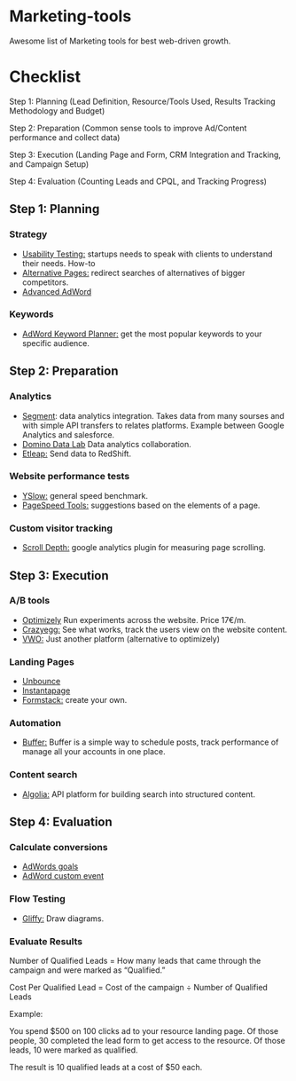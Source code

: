 # Marketing-tools

Awesome list of Marketing tools for best web-driven growth.

# Checklist

<p> Step 1: Planning (Lead Definition, Resource/Tools Used, Results Tracking Methodology and Budget) </p>
<p> Step 2: Preparation (Common sense tools to improve Ad/Content performance and collect data) </p>
<p> Step 3: Execution (Landing Page and Form, CRM Integration and Tracking, and Campaign Setup) </p>
<p> Step 4: Evaluation (Counting Leads and CPQL, and Tracking Progress) </p>

## Step 1: Planning

### Strategy

- <a href="https://www.gkogan.co/blog/usability-testing-case-study/">Usability Testing:</a> startups needs to speak with clients to understand their needs. How-to
- <a href="https://www.gkogan.co/blog/alternative-pages/">Alternative Pages:</a> redirect searches of alternatives of bigger competitors.
- <a href="https://support.google.com/analytics/answer/1033863?hl=en">Advanced AdWord</a>

### Keywords

- <a href="https://adwords.google.com/home/tools/keyword-planner/">AdWord Keyword Planner:</a> get the most popular keywords to your specific audience.

## Step 2: Preparation

### Analytics

- <a href="www.segment.com">Segment</a>: data analytics integration. Takes data from many sourses and with simple API transfers to relates platforms. Example between Google Analytics and salesforce.
- <a href="dominodatalab.com">Domino Data Lab</a> Data analytics collaboration.
- <a href="etleap.com">Etleap:</a> Send data to RedShift.

### Website performance tests

- <a href="http://yslow.org/">YSlow:</a> general speed benchmark.
- <a href="https://developers.google.com/speed/pagespeed/insights/">PageSpeed Tools:</a> suggestions based on the elements of a page.

### Custom visitor tracking

- <a href="scrolldepth.parsnip.io">Scroll Depth:</a> google analytics plugin for measuring page scrolling.

## Step 3: Execution

### A/B tools

- <a href="optimizely.com">Optimizely</a> Run experiments across the website. Price 17€/m.
- <a href="https://www.crazyegg.com/">Crazyegg:</a> See what works, track the users view on the website content.
- <a href="https://vwo.com/">VWO:</a> Just another platform (alternative to optimizely)

### Landing Pages

- <a href="https://unbounce.com/">Unbounce</a>
- <a href="https://instapage.com/">Instantapage</a>
- <a href="https://www.formstack.com/">Formstack:</a> create your own.

### Automation

- <a href="https://buffer.com/">Buffer:</a> Buffer is a simple way to schedule posts, track performance of manage all your accounts in one place.

### Content search

- <a href="https://www.algolia.com/">Algolia:</a> API platform for building search into structured content.

## Step 4: Evaluation

### Calculate conversions

- <a href="https://support.google.com/analytics/answer/1032415?hl=en">AdWords goals</a>
- <a href="https://support.google.com/analytics/answer/1033068">AdWord custom event</a>

### Flow Testing

- <a href="https://www.gliffy.com/">Gliffy:</a> Draw diagrams.

### Evaluate Results

Number of Qualified Leads = How many leads that came through the campaign and were marked as “Qualified.”

Cost Per Qualified Lead = Cost of the campaign ÷ Number of Qualified Leads

Example:

You spend $500 on 100 clicks ad to your resource landing page. Of those people, 30 completed the lead form to get access to the resource. Of those leads, 10 were marked as qualified.

The result is 10 qualified leads at a cost of $50 each.
